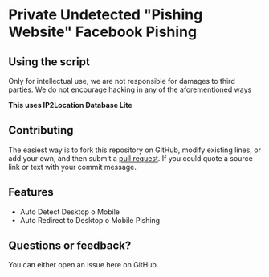 # Private Undetected "Pishing Website" Facebook Pishing

## Using the script

Only for intellectual use, we are not responsible for damages to third parties.
We do not encourage hacking in any of the aforementioned ways

**This uses IP2Location Database Lite**


## Contributing

The easiest way is to fork this repository on GitHub, modify existing lines, or add your own, and then submit a [pull request](https://help.github.com/en/articles/about-pull-requests). If you could quote a source link or text with your commit message.


## Features
 * Auto Detect Desktop o Mobile
 * Auto Redirect to Desktop o Mobile Pishing


## Questions or feedback?

You can either open an issue here on GitHub.
